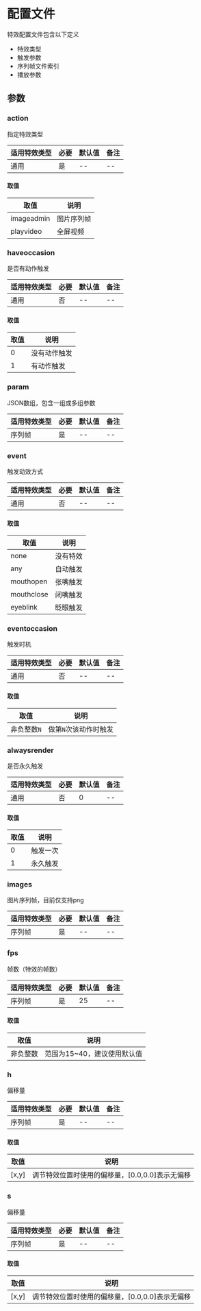 # 配置文件
特效配置文件包含以下定义
+ 特效类型
+ 触发参数
+ 序列帧文件索引
+ 播放参数

<!-- toc -->

## 参数

### action
指定特效类型

|适用特效类型|必要|默认值|备注|
|---|---|---|---|
|通用|是|--|--|

#### 取值
|取值|说明|
|---|---|
|imageadmin|图片序列帧|
|playvideo|全屏视频|

### haveoccasion
是否有动作触发

|适用特效类型|必要|默认值|备注|
|---|---|---|---|
|通用|否|--|--|

#### 取值
|取值|说明|
|---|---|
|0|没有动作触发|
|1|有动作触发|

### param
JSON数组，包含一组或多组参数

|适用特效类型|必要|默认值|备注|
|---|---|---|---|
|序列帧|是|--|--|

### event
触发动效方式

|适用特效类型|必要|默认值|备注|
|---|---|---|---|
|通用|否|--|--|

#### 取值
|取值|说明|
|---|---|
|none|没有特效|
|any|自动触发|
|mouthopen|张嘴触发|
|mouthclose|闭嘴触发|
|eyeblink|眨眼触发|

### eventoccasion
触发时机

|适用特效类型|必要|默认值|备注|
|---|---|---|---|
|通用|否|--|--|

#### 取值
|取值|说明|
|---|---|
|非负整数`N`|做第`N`次该动作时触发 |

### alwaysrender
是否永久触发

|适用特效类型|必要|默认值|备注|
|---|---|---|---|
|通用|否|0|--|

#### 取值
|取值|说明|
|---|---|
|0|触发一次 |
|1|永久触发 |

### images
图片序列帧，目前仅支持png

|适用特效类型|必要|默认值|备注|
|---|---|---|---|
|序列帧|是|--|--|

### fps
帧数（特效的帧数）

|适用特效类型|必要|默认值|备注|
|---|---|---|---|
|序列帧|是|25|--|

#### 取值
|取值|说明|
|---|---|
|非负整数|范围为15~40，建议使用默认值|

### h
偏移量

|适用特效类型|必要|默认值|备注|
|---|---|---|---|
|序列帧|是|--|--|

#### 取值
|取值|说明|
|---|---|
|[x,y]|调节特效位置时使用的偏移量，[0.0,0.0]表示无偏移|

### s
偏移量

|适用特效类型|必要|默认值|备注|
|---|---|---|---|
|序列帧|是|--|--|

#### 取值
|取值|说明|
|---|---|
|[x,y]|调节特效位置时使用的偏移量，[0.0,0.0]表示无偏移|



